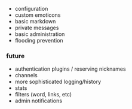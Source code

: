 * configuration
* custom emoticons
* basic markdown
* private messages 
* basic administration
* flooding prevention

### future

* authentication plugins / reserving nicknames
* channels
* more sophisticated logging/history
* stats
* filters (word, links, etc)
* admin notifications
